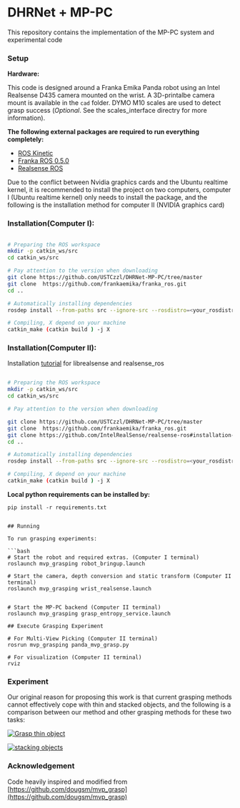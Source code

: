 # DHRNet + MP-PC

This repository contains the implementation of the MP-PC system and experimental code 


### Setup

**Hardware:**

This code is designed around a Franka Emika Panda robot using an Intel Realsense D435 camera mounted on the wrist.  A 3D-printalbe camera mount is available in the `cad` folder. DYMO M10 scales are used to detect grasp success (*Optional*.  See the scales_interface directry for more information).

**The following external packages are required to run everything completely:**
* [ROS Kinetic](http://wiki.ros.org/kinetic/Installation)
* [Franka ROS 0.5.0](https://github.com/frankaemika/franka_ros/tree/0.5.0)
* [Realsense ROS](https://github.com/IntelRealSense/realsense-ros#installation-instructions)


Due to the conflict between Nvidia graphics cards and the Ubuntu realtime kernel, it is recommended to install the project on two computers, computer I (Ubuntu realtime kernel) only needs to install the package, and the following is the installation method for computer II (NVIDIA graphics card)

### Installation(Computer I):

```bash

# Preparing the ROS workspace
mkdir -p catkin_ws/src
cd catkin_ws/src

# Pay attention to the version when downloading
git clone https://github.com/USTCzzl/DHRNet-MP-PC/tree/master
git clone  https://github.com/frankaemika/franka_ros.git
cd ..

# Automatically installing dependencies
rosdep install --from-paths src --ignore-src --rosdistro=<your_rosdistro> -y

# Compiling, X depend on your machine
catkin_make (catkin build ) -j X
```


### Installation(Computer II):
Installation [tutorial](https://blog.csdn.net/sinat_25068035/article/details/112537399?spm=1001.2014.3001.5501) for librealsense and realsense_ros 
```bash

# Preparing the ROS workspace
mkdir -p catkin_ws/src
cd catkin_ws/src

# Pay attention to the version when downloading

git clone https://github.com/USTCzzl/DHRNet-MP-PC/tree/master
git clone  https://github.com/frankaemika/franka_ros.git
git clone https://github.com/IntelRealSense/realsense-ros#installation-instructions
cd ..

# Automatically installing dependencies
rosdep install --from-paths src --ignore-src --rosdistro=<your_rosdistro> -y

# Compiling, X depend on your machine
catkin_make (catkin build ) -j X
```


**Local python requirements can be installed by:**

```
pip install -r requirements.txt


## Running

To run grasping experiments:

```bash
# Start the robot and required extras. (Computer I terminal)
roslaunch mvp_grasping robot_bringup.launch

# Start the camera, depth conversion and static transform (Computer II terminal)
roslaunch mvp_grasping wrist_realsense.launch


# Start the MP-PC backend (Computer II terminal)
roslaunch mvp_grasping grasp_entropy_service.launch
 
## Execute Grasping Experiment

# For Multi-View Picking (Computer II terminal)
rosrun mvp_grasping panda_mvp_grasp.py

# For visualization (Computer II terminal)
rviz
```

### Experiment
Our original reason for proposing this work is that current grasping methods cannot effectively cope with thin and stacked objects, and the following is a comparison between our method and other grasping methods for these two tasks:


[![Grasp thin object](https://res.cloudinary.com/marcomontalbano/image/upload/v1694372343/video_to_markdown/images/youtube--cfLAdKWo4u8-c05b58ac6eb4c4700831b2b3070cd403.jpg)](https://youtu.be/cfLAdKWo4u8 "Grasp thin object")




[![stacking objects](https://res.cloudinary.com/marcomontalbano/image/upload/v1694372522/video_to_markdown/images/youtube--biuGoTSoupU-c05b58ac6eb4c4700831b2b3070cd403.jpg)](https://youtu.be/biuGoTSoupU "stacking objects")


### Acknowledgement
Code heavily inspired and modified from [https://github.com/dougsm/mvp_grasp](https://github.com/dougsm/mvp_grasp)


